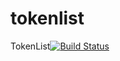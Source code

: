 tokenlist
=========

TokenList[![Build Status](https://travis-ci.org/geastwood/tokenlist.svg?branch=master)](https://travis-ci.org/geastwood/tokenlist)


